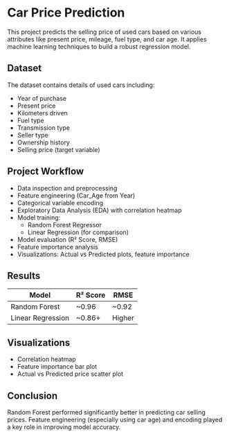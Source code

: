 # Car Price Prediction

This project predicts the selling price of used cars based on various attributes like present price, mileage, fuel type, and car age. It applies machine learning techniques to build a robust regression model.

## Dataset
The dataset contains details of used cars including:
- Year of purchase
- Present price
- Kilometers driven
- Fuel type
- Transmission type
- Seller type
- Ownership history
- Selling price (target variable)

## Project Workflow
- Data inspection and preprocessing
- Feature engineering (Car_Age from Year)
- Categorical variable encoding
- Exploratory Data Analysis (EDA) with correlation heatmap
- Model training:
  - Random Forest Regressor
  - Linear Regression (for comparison)
- Model evaluation (R² Score, RMSE)
- Feature importance analysis
- Visualizations: Actual vs Predicted plots, feature importance

## Results

| Model              | R² Score | RMSE   |
|-------------------|----------|--------|
| Random Forest      | ~0.96    | ~0.92  |
| Linear Regression  | ~0.86+   | Higher |

## Visualizations
- Correlation heatmap
- Feature importance bar plot
- Actual vs Predicted price scatter plot

## Conclusion
Random Forest performed significantly better in predicting car selling prices. Feature engineering (especially using car age) and encoding played a key role in improving model accuracy.

